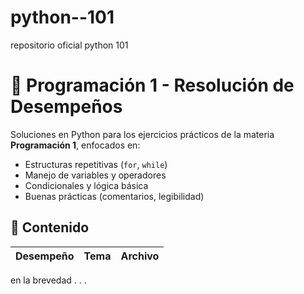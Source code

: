 # python--101
repositorio oficial python 101 
# 🐍 Programación 1 - Resolución de Desempeños

Soluciones en Python para los ejercicios prácticos de la materia **Programación 1**, enfocados en:

- Estructuras repetitivas (`for`, `while`)
- Manejo de variables y operadores
- Condicionales y lógica básica
- Buenas prácticas (comentarios, legibilidad)

## 📁 Contenido
| Desempeño | Tema | Archivo |
|-----------|------|---------|

en la brevedad . . .
